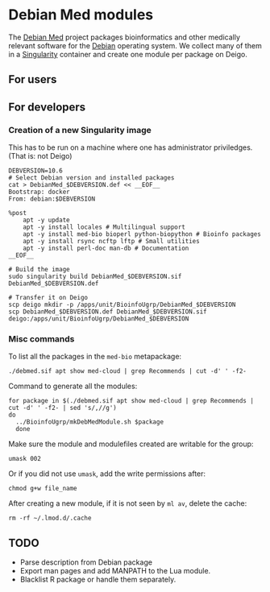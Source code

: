 Debian Med modules
==================

The [Debian Med](https://www.debian.org/devel/debian-med/) project packages
bioinformatics and other medically relevant software for the
[Debian](https://www.debian.org/intro/about) operating system.  We collect
many of them in a [Singularity](https://sylabs.io/) container and create one
module per package on Deigo.

For users
---------


For developers
--------------

### Creation of a new Singularity image

This has to be run on a machine where one has administrator priviledges.
(That is: not Deigo)

```
DEBVERSION=10.6
# Select Debian version and installed packages
cat > DebianMed_$DEBVERSION.def << __EOF__
Bootstrap: docker
From: debian:$DEBVERSION

%post
    apt -y update
    apt -y install locales # Multilingual support
    apt -y install med-bio bioperl python-biopython # Bioinfo packages
    apt -y install rsync ncftp lftp # Small utilities
    apt -y install perl-doc man-db # Documentation
__EOF__

# Build the image
sudo singularity build DebianMed_$DEBVERSION.sif DebianMed_$DEBVERSION.def

# Transfer it on Deigo
scp deigo mkdir -p /apps/unit/BioinfoUgrp/DebianMed_$DEBVERSION
scp DebianMed_$DEBVERSION.def DebianMed_$DEBVERSION.sif deigo:/apps/unit/BioinfoUgrp/DebianMed_$DEBVERSION
```

### Misc commands

To list all the packages in the `med-bio` metapackage:

```
./debmed.sif apt show med-cloud | grep Recommends | cut -d' ' -f2-
```

Command to generate all the modules:

```
for package in $(./debmed.sif apt show med-cloud | grep Recommends | cut -d' ' -f2- | sed 's/,//g')
do
  ../BioinfoUgrp/mkDebMedModule.sh $package
  done
```

Make sure the module and modulefiles created are writable for the group:

```
umask 002
```

Or if you did not use `umask`, add the write permissions after:

```
chmod g+w file_name
```

After creating a new module, if it is not seen by `ml av`, delete the cache:

```
rm -rf ~/.lmod.d/.cache
```

## TODO

 - Parse description from Debian package
 - Export man pages and add MANPATH to the Lua module.
 - Blacklist R package or handle them separately.

